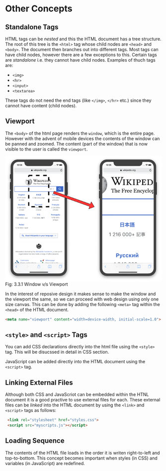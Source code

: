# Other Concepts

## Standalone Tags
HTML tags can be *nested* and this the HTML document has a tree
structure. The root of this tree is the `<html>` tag whose child nodes
are `<head>` and `<body>`. The document then branches out into different
tags. Most tags can have child nodes, however there are a few exceptions
to this. Certain tags are *standalone* i.e. they cannot have child
nodes. Examples of thuch tags are:

- `<img>`
- `<hr>`
- `<input>`
- `<textarea>`

These tags do not need the end tags (like `</img>`, `</hr>` etc.) since
they cannot have content (child nodes).


## Viewport

The `<body>` of the html page renders the `window`, which is the entire
page. However with the advent of mobile devices the contents of the
window can be panned and zoomed. The content (part of the window) that
is now visible to the user is called the `viewport`.

 <img style="display:block;margin:auto" src='../../../imgs/vp.png'>    
 <figcaption> Fig: 3.3.1 Window v/s Viewport</figcaption>               


In the interest of reposive design it makes sense to make the window and
the viewport the same, so we can proceed with web design using only one
size canvas. This can be done by adding the following `<meta>` tag
within the `<head>` of the HTML document.

```html
<meta name="viewport" content="width=device-width, initial-scale=1.0">
```

## `<style>` and `<script>` Tags
You can add CSS declarations directly into the html file using the
`<style>` tag. This will be disucssed in detail in CSS section.

JavaScript can be added directly into the HTML document using the
`<script>` tag.


## Linking External Files
Although both CSS and JavaScriot can be embedded within the HTNL
document it is a good practive to use external files for each. These
external files can be *linked* into the HTML document by using the
`<link>` and `<script>` tags as follows:

```html
 <link rel="stylesheet" href="styles.css">
 <script src="myscripts.js"></script> 
```


## Loading Sequence

The contents of the HTML file loads in the order it is writen
right-to-left and top-to-bottom. This concept becomes important when
styles (in CSS) and variables (in JavaScript) are redefined.
